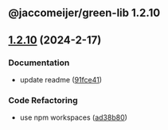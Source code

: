 ## @jaccomeijer/green-lib 1.2.10

## [1.2.10](https://github.com/jaccomeijer/green-lib/compare/1.2.9...1.2.10) (2024-2-17)


### Documentation

* update readme ([91fce41](https://github.com/jaccomeijer/green-lib/commit/91fce41e958708547b0cf0de0a11fbe3a96dd7dc))


### Code Refactoring

* use npm workspaces ([ad38b80](https://github.com/jaccomeijer/green-lib/commit/ad38b809386da6bd2bd8c201b6ada29460377e7b))


